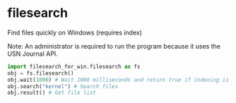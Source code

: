 # filesearch

Find files quickly on Windows (requires index)

Note: An administrator is required to run the program because it uses the USN Journal API.

``` python
import filesearch_for_win.filesearch as fs
obj = fs.filesearch()
obj.wait(1000) # Wait 1000 milliseconds and return true if indexing is complete
obj.search("kernel") # Search files
obj.result() # Get file list
```

